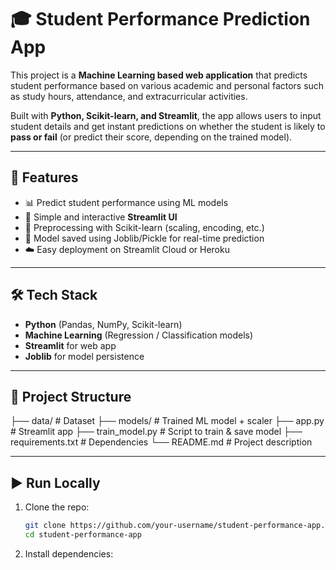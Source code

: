 # 🎓 Student Performance Prediction App  

This project is a **Machine Learning based web application** that predicts student performance based on various academic and personal factors such as study hours, attendance, and extracurricular activities.  

Built with **Python, Scikit-learn, and Streamlit**, the app allows users to input student details and get instant predictions on whether the student is likely to **pass or fail** (or predict their score, depending on the trained model).  

---

## 🚀 Features
- 📊 Predict student performance using ML models  
- 📝 Simple and interactive **Streamlit UI**  
- 🔧 Preprocessing with Scikit-learn (scaling, encoding, etc.)  
- 💾 Model saved using Joblib/Pickle for real-time prediction  
- ☁️ Easy deployment on Streamlit Cloud or Heroku  

---

## 🛠️ Tech Stack
- **Python** (Pandas, NumPy, Scikit-learn)  
- **Machine Learning** (Regression / Classification models)  
- **Streamlit** for web app  
- **Joblib** for model persistence  

---

## 📂 Project Structure
├── data/                 # Dataset
├── models/               # Trained ML model + scaler
├── app.py                # Streamlit app
├── train_model.py        # Script to train & save model
├── requirements.txt      # Dependencies
└── README.md             # Project description


---

## ▶️ Run Locally
1. Clone the repo:
   ```bash
   git clone https://github.com/your-username/student-performance-app.git
   cd student-performance-app
2. Install dependencies:
